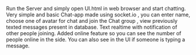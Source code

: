 Run the Server and simply open UI.html in web browser and start chatting.
Very simple and basic Chat-app made using socket.io , you can enter name, choose one of avatar for chat and join the Chat group ,
view previously texted messages present in database. Text realtime with notification of other people joining.
Added online feature so you can see the number of people online in the side.
You can also see in the UI if someone is typing a message.
